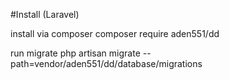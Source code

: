 #Install (Laravel)

install via composer
composer require aden551/dd

run migrate
php artisan migrate --path=vendor/aden551/dd/database/migrations

